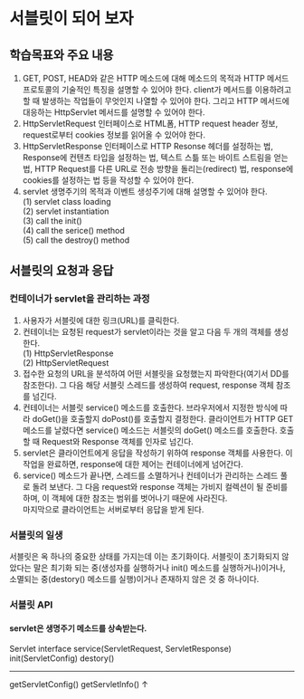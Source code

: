 # 서블릿이 되어 보자
## 학습목표와 주요 내용
1. GET, POST, HEAD와 같은 HTTP 메소드에 대해 메소드의 목적과 HTTP 메서드 프로토콜의 기술적인 특징을 설명할 수 있어야 한다.
   client가 메서드를 이용하려고 할 때 발생하는 작업들이 무엇인지 나열할 수 있어야 한다. 
   그리고 HTTP 메서드에 대응하는 HttpServlet 메서드를 설명할 수 있어야 한다.
2. HttpServletRequest 인터페이스로 HTML폼, HTTP request header 정보, request로부터 cookies 정보를 읽어올 수 있어야 한다.
3. HttpServletResponse 인터페이스로 HTTP Resonse 헤더를 설정하는 법, Response에 컨텐츠 타입을 설정하는 법, 텍스트 스틂 또는 바이트 스트림을 얻는 법, HTTP Request를 다른 URL로 전송 방향을 돌리는(redirect) 법, response에 cookies를 설정하는 법 등을 작성할 수 있어야 한다.
4. servlet 생명주기의 목적과 이벤트 생성주기에 대해 설명할 수 있어야 한다.  
    (1) servlet class loading  
    (2) servlet instantiation  
    (3) call the init()  
    (4) call the serice() method  
    (5) call the destroy() method  

## 서블릿의 요청과 응답
### 컨테이너가 servlet을 관리하는 과정
1. 사용자가 서블릿에 대한 링크(URL)를 클릭한다.
2. 컨테이너는 요청된 request가 servlet이라는 것을 알고 다음 두 개의 객체를 생성한다.  
   (1) HttpServletResponse  
   (2) HttpServletRequest  
3. 접수한 요청의 URL을 분석하여 어떤 서블릿을 요청했는지 파악한다(여기서 DD를 참조한다). 그 다음 해당 서블릿 스레드를 생성하여 request, response 객체 참조를 넘긴다.
4. 컨테이너는 서블릿 service() 메소드를 호출한다. 브라우저에서 지정한 방식에 따라 doGet()을 호출할지 doPost()를 호출할지 결정한다. 클라이언트가 HTTP GET 메소드를 날렸다면 service() 메소드는 서블릿의 doGet() 메소드를 호출한다. 호출할 때 Request와 Response 객체를 인자로 넘긴다. 
5. servlet은 클라이언트에게 응답을 작성하기 위하여 response 객체를 사용한다. 이 작업을 완료하면, response에 대한 제어는 컨테이너에게 넘어간다. 
6. service() 메소드가 끝나면, 스레드를 소멸하거나 컨테이너가 관리하는 스레드 풀로 돌려 보낸다. 그 다음 request와 response 객체는 가비지 컬렉션이 될 준비를 하며, 이 객체에 대한 참조는 범위를 벗어나기 때문에 사라진다.  
마지막으로 클라이언트는 서버로부터 응답을 받게 된다.

### 서블릿의 일생
서블릿은 옥 하나의 중요한 상태를 가지는데 이는 초기화이다. 서블릿이 초기화되지 않았다는 말은 최기화 되는 중(생성자를 실행하거나 init() 메소드를 실행하거나)이거나, 소멸되는 중(destory() 메소드를 실행)이거나 존재하지 않은 것 중 하나이다.

### 서블릿 API
#### servlet은 생명주기 메소드를 상속받는다.  
Servlet interface
service(ServletRequest, ServletResponse)
init(ServletConfig)
destory()
<hr>
getServletConfig()
getServletInfo()
&#8593;  
